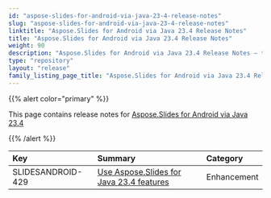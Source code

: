 ```yaml
---
id: "aspose-slides-for-android-via-java-23-4-release-notes"
slug: "aspose-slides-for-android-via-java-23-4-release-notes"
linktitle: "Aspose.Slides for Android via Java 23.4 Release Notes"
title: "Aspose.Slides for Android via Java 23.4 Release Notes"
weight: 90
description: "Aspose.Slides for Android via Java 23.4 Release Notes – the latest updates and fixes."
type: "repository"
layout: "release"
family_listing_page_title: "Aspose.Slides for Android via Java 23.4 Release Notes"
---
```


{{% alert color="primary" %}} 

This page contains release notes for [Aspose.Slides for Android via Java 23.4](https://releases.aspose.com/java/repo/com/aspose/aspose-slides/23.4/)

{{% /alert %}} 

|**Key**|**Summary**|**Category**|
| :- | :- | :- |
|SLIDESANDROID-429|[Use Aspose.Slides for Java 23.4 features](/slides/java/release-notes/2023/aspose-slides-for-java-23-4-release-notes/)|Enhancement|

